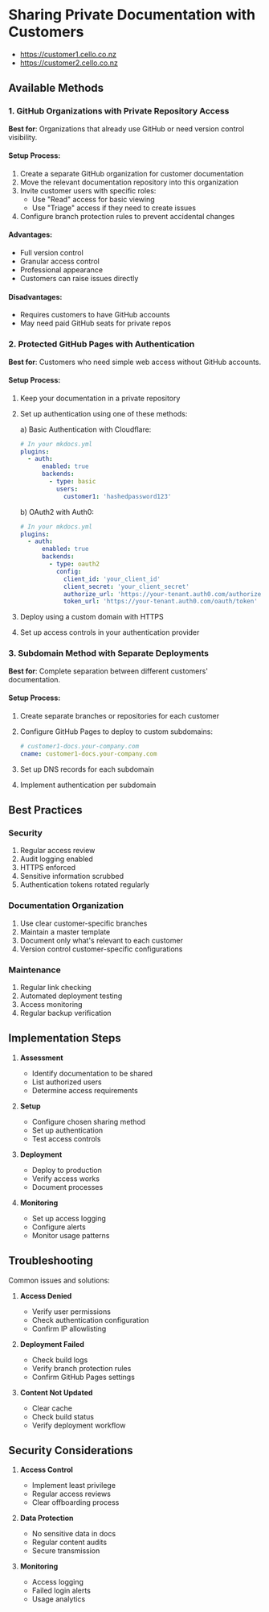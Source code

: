 # Sharing Private Documentation with Customers
 - https://customer1.cello.co.nz
 - https://customer2.cello.co.nz
## Available Methods

### 1. GitHub Organizations with Private Repository Access

**Best for**: Organizations that already use GitHub or need version control visibility.

#### Setup Process:
1. Create a separate GitHub organization for customer documentation
2. Move the relevant documentation repository into this organization
3. Invite customer users with specific roles:
   - Use "Read" access for basic viewing
   - Use "Triage" access if they need to create issues
4. Configure branch protection rules to prevent accidental changes

#### Advantages:
- Full version control
- Granular access control
- Professional appearance
- Customers can raise issues directly

#### Disadvantages:
- Requires customers to have GitHub accounts
- May need paid GitHub seats for private repos

### 2. Protected GitHub Pages with Authentication

**Best for**: Customers who need simple web access without GitHub accounts.

#### Setup Process:
1. Keep your documentation in a private repository
2. Set up authentication using one of these methods:

   a) Basic Authentication with Cloudflare:
   ```yaml
   # In your mkdocs.yml
   plugins:
     - auth:
         enabled: true
         backends:
           - type: basic
             users:
               customer1: 'hashedpassword123'
   ```

   b) OAuth2 with Auth0:
   ```yaml
   # In your mkdocs.yml
   plugins:
     - auth:
         enabled: true
         backends:
           - type: oauth2
             config:
               client_id: 'your_client_id'
               client_secret: 'your_client_secret'
               authorize_url: 'https://your-tenant.auth0.com/authorize'
               token_url: 'https://your-tenant.auth0.com/oauth/token'
   ```

3. Deploy using a custom domain with HTTPS
4. Set up access controls in your authentication provider

### 3. Subdomain Method with Separate Deployments

**Best for**: Complete separation between different customers' documentation.

#### Setup Process:
1. Create separate branches or repositories for each customer
2. Configure GitHub Pages to deploy to custom subdomains:
   ```yaml
   # customer1-docs.your-company.com
   cname: customer1-docs.your-company.com
   ```

3. Set up DNS records for each subdomain
4. Implement authentication per subdomain

## Best Practices

### Security
1. Regular access review
2. Audit logging enabled
3. HTTPS enforced
4. Sensitive information scrubbed
5. Authentication tokens rotated regularly

### Documentation Organization
1. Use clear customer-specific branches
2. Maintain a master template
3. Document only what's relevant to each customer
4. Version control customer-specific configurations

### Maintenance
1. Regular link checking
2. Automated deployment testing
3. Access monitoring
4. Regular backup verification

## Implementation Steps

1. **Assessment**
   - Identify documentation to be shared
   - List authorized users
   - Determine access requirements

2. **Setup**
   - Configure chosen sharing method
   - Set up authentication
   - Test access controls

3. **Deployment**
   - Deploy to production
   - Verify access works
   - Document processes

4. **Monitoring**
   - Set up access logging
   - Configure alerts
   - Monitor usage patterns

## Troubleshooting

Common issues and solutions:

1. **Access Denied**
   - Verify user permissions
   - Check authentication configuration
   - Confirm IP allowlisting

2. **Deployment Failed**
   - Check build logs
   - Verify branch protection rules
   - Confirm GitHub Pages settings

3. **Content Not Updated**
   - Clear cache
   - Check build status
   - Verify deployment workflow

## Security Considerations

1. **Access Control**
   - Implement least privilege
   - Regular access reviews
   - Clear offboarding process

2. **Data Protection**
   - No sensitive data in docs
   - Regular content audits
   - Secure transmission

3. **Monitoring**
   - Access logging
   - Failed login alerts
   - Usage analytics